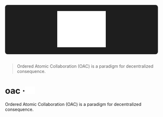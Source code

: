 <div align="center" style="background-color: #1e1e1e; padding: 20px; border-radius: 8px;">
  <img height="120" src="assets/oac.svg" alt="Ordered Atomic Collaboration (OAC)">
</div>
<br/>

> Ordered Atomic Collaboration (OAC) is a paradigm for decentralized consequence.

# oac &middot;<img height="24" src="assets/oac.svg" alt="OAC"/>
Ordered Atomic Collaboration (OAC) is a paradigm for decentralized consequence. 
